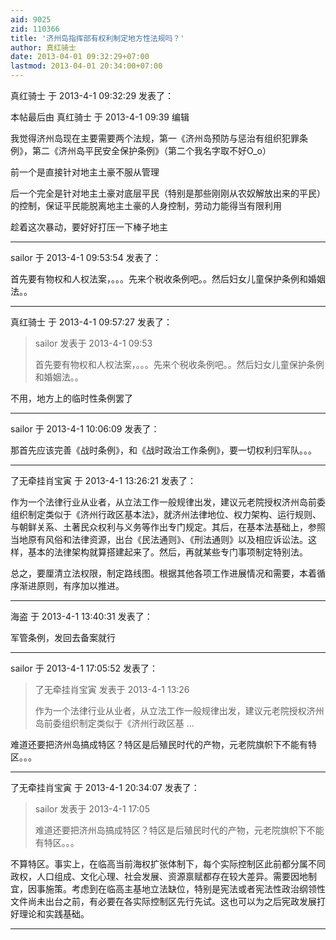 ```yaml
---
aid: 9025
zid: 110366
title: '济州岛指挥部有权利制定地方性法规吗？'
author: 真红骑士
date: 2013-04-01 09:32:29+07:00
lastmod: 2013-04-01 20:34:00+07:00
---
```


真红骑士 于 2013-4-1 09:32:29 发表了：

本帖最后由 真红骑士 于 2013-4-1 09:39 编辑 

我觉得济州岛现在主要需要两个法规，第一《济州岛预防与惩治有组织犯罪条例》，第二《济州岛平民安全保护条例》（第二个我名字取不好O\_o）

前一个是直接针对地主土豪不服从管理

后一个完全是针对地主土豪对底层平民（特别是那些刚刚从农奴解放出来的平民）的控制，保证平民能脱离地主土豪的人身控制，劳动力能得当有限利用

趁着这次暴动，要好好打压一下棒子地主

---------

sailor 于 2013-4-1 09:53:54 发表了：

首先要有物权和人权法案，。。。先来个税收条例吧。。然后妇女儿童保护条例和婚姻法。。

---------

真红骑士 于 2013-4-1 09:57:27 发表了：

> sailor 发表于 2013-4-1 09:53
> 
> 首先要有物权和人权法案，。。。先来个税收条例吧。。然后妇女儿童保护条例和婚姻法。。



不用，地方上的临时性条例罢了

---------

sailor 于 2013-4-1 10:06:09 发表了：

那首先应该完善《战时条例》，和《战时政治工作条例》，要一切权利归军队。。。

---------

了无牵挂肖宝寅 于 2013-4-1 13:26:21 发表了：

作为一个法律行业从业者，从立法工作一般规律出发，建议元老院授权济州岛前委组织制定类似于《济州行政区基本法》，就济州法律地位、权力架构、运行规则、与朝鲜关系、土著民众权利与义务等作出专门规定。其后，在基本法基础上，参照当地原有风俗和法律资源，出台《民法通则》、《刑法通则》以及相应诉讼法。这样，基本的法律架构就算搭建起来了。然后，再就某些专门事项制定特别法。

总之，要厘清立法权限，制定路线图。根据其他各项工作进展情况和需要，本着循序渐进原则，有序加以推进。

---------

海盗 于 2013-4-1 13:40:31 发表了：

军管条例，发回去备案就行

---------

sailor 于 2013-4-1 17:05:52 发表了：

> 了无牵挂肖宝寅 发表于 2013-4-1 13:26
> 
> 作为一个法律行业从业者，从立法工作一般规律出发，建议元老院授权济州岛前委组织制定类似于《济州行政区基 ...



难道还要把济州岛搞成特区？特区是后殖民时代的产物，元老院旗帜下不能有特区。。。

---------

了无牵挂肖宝寅 于 2013-4-1 20:34:07 发表了：

> sailor 发表于 2013-4-1 17:05
> 
> 难道还要把济州岛搞成特区？特区是后殖民时代的产物，元老院旗帜下不能有特区。。。



不算特区。事实上，在临高当前海权扩张体制下，每个实际控制区此前都分属不同政权，人口组成、文化心理、社会发展、资源禀赋都存在较大差异。需要因地制宜，因事施策。考虑到在临高主基地立法缺位，特别是宪法或者宪法性政治纲领性文件尚未出台之前，有必要在各实际控制区先行先试。这也可以为之后宪政发展打好理论和实践基础。

---------

